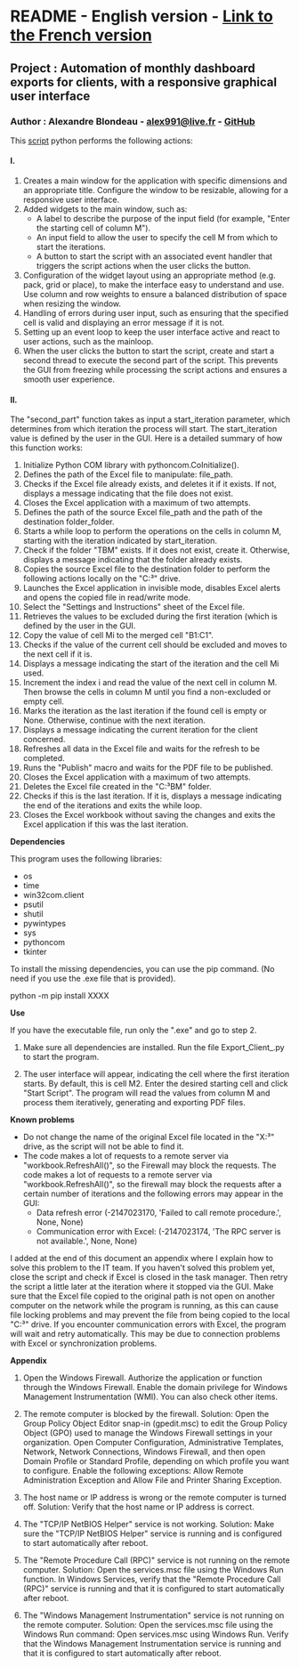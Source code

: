 # README - English version - [Link to the French version](README.md)

## **Project :** Automation of monthly dashboard exports for clients, with a responsive graphical user interface

### **Author :** Alexandre Blondeau - [alex991@live.fr](mailto:alex991@live.fr) - [GitHub](https://github.com/AlexandreBlondeau)  

This [script](Script.py) python performs the following actions:

#### **I.**  

1. Creates a main window for the application with specific dimensions and an appropriate title. Configure the window to be resizable, allowing for a responsive user interface.
2. Added widgets to the main window, such as:
    * A label to describe the purpose of the input field (for example, "Enter the starting cell of column M").
    * An input field to allow the user to specify the cell M from which to start the iterations.
    * A button to start the script with an associated event handler that triggers the script actions when the user clicks the button.
3. Configuration of the widget layout using an appropriate method (e.g. pack, grid or place), to make the interface easy to understand and use. Use column and row weights to ensure a balanced distribution of space when resizing the window.
4. Handling of errors during user input, such as ensuring that the specified cell is valid and displaying an error message if it is not.
5. Setting up an event loop to keep the user interface active and react to user actions, such as the mainloop.
6. When the user clicks the button to start the script, create and start a second thread to execute the second part of the script. This prevents the GUI from freezing while processing the script actions and ensures a smooth user experience.

#### **II.**  

The "second_part" function takes as input a start_iteration parameter, which determines from which iteration the process will start. The start_iteration value is defined by the user in the GUI. Here is a detailed summary of how this function works:

1. Initialize Python COM library with pythoncom.CoInitialize().
2. Defines the path of the Excel file to manipulate: file_path.
3. Checks if the Excel file already exists, and deletes it if it exists. If not, displays a message indicating that the file does not exist.
4. Closes the Excel application with a maximum of two attempts.
5. Defines the path of the source Excel file_path and the path of the destination folder_folder.
6. Starts a while loop to perform the operations on the cells in column M, starting with the iteration indicated by start_iteration.
7. Check if the folder "TBM" exists. If it does not exist, create it. Otherwise, displays a message indicating that the folder already exists.
8. Copies the source Excel file to the destination folder to perform the following actions locally on the "C:³" drive.
9. Launches the Excel application in invisible mode, disables Excel alerts and opens the copied file in read/write mode.
10. Select the "Settings and Instructions" sheet of the Excel file.
11. Retrieves the values to be excluded during the first iteration (which is defined by the user in the GUI.
12. Copy the value of cell Mi to the merged cell "B1:C1".
13. Checks if the value of the current cell should be excluded and moves to the next cell if it is.
14. Displays a message indicating the start of the iteration and the cell Mi used.
15. Increment the index i and read the value of the next cell in column M. Then browse the cells in column M until you find a non-excluded or empty cell.
16. Marks the iteration as the last iteration if the found cell is empty or None. Otherwise, continue with the next iteration.
17. Displays a message indicating the current iteration for the client concerned.
18. Refreshes all data in the Excel file and waits for the refresh to be completed.
19. Runs the "Publish" macro and waits for the PDF file to be published.
20. Closes the Excel application with a maximum of two attempts.
21. Deletes the Excel file created in the "C:³BM" folder.
22. Checks if this is the last iteration. If it is, displays a message indicating the end of the iterations and exits the while loop.
23. Closes the Excel workbook without saving the changes and exits the Excel application if this was the last iteration.

**Dependencies**  

This program uses the following libraries:
- os
- time
- win32com.client
- psutil
- shutil
- pywintypes
- sys
- pythoncom
- tkinter

To install the missing dependencies, you can use the pip command. (No need if you use the .exe file that is provided).  

python -m pip install XXXX


**Use**  

If you have the executable file, run only the ".exe" and go to step 2.

1. Make sure all dependencies are installed.
Run the file Export_Client_.py to start the program.

2. The user interface will appear, indicating the cell where the first iteration starts. By default, this is cell M2.
Enter the desired starting cell and click "Start Script".
The program will read the values from column M and process them iteratively, generating and exporting PDF files.

**Known problems**  

- Do not change the name of the original Excel file located in the "X:³" drive, as the script will not be able to find it.
- The code makes a lot of requests to a remote server via "workbook.RefreshAll()", so the Firewall may block the requests. The code makes a lot of requests to a remote server via "workbook.RefreshAll()", so the firewall may block the requests after a certain number of iterations and the following errors may appear in the GUI:
  * Data refresh error (-2147023170, 'Failed to call remote procedure.', None, None)
  * Communication error with Excel: (-2147023174, 'The RPC server is not available.', None, None)

I added at the end of this document an appendix where I explain how to solve this problem to the IT team. If you haven't solved this problem yet, close the script and check if Excel is closed in the task manager. Then retry the script a little later at the iteration where it stopped via the GUI.
Make sure that the Excel file copied to the original path is not open on another computer on the network while the program is running, as this can cause file locking problems and may prevent the file from being copied to the local "C:³" drive.
If you encounter communication errors with Excel, the program will wait and retry automatically. This may be due to connection problems with Excel or synchronization problems.

**Appendix**  

1. Open the Windows Firewall.
   Authorize the application or function through the Windows Firewall.
   Enable the domain privilege for Windows Management Instrumentation (WMI).
   You can also check other items.

2. The remote computer is blocked by the firewall.
   Solution: Open the Group Policy Object Editor snap-in (gpedit.msc) to edit the Group Policy Object (GPO) used to manage the Windows Firewall settings in your organization. Open Computer Configuration, Administrative Templates, Network, Network Connections, Windows Firewall, and then open Domain Profile or Standard Profile, depending on which profile you want to configure. Enable the following exceptions: Allow Remote Administration Exception and Allow File and Printer Sharing Exception.

3. The host name or IP address is wrong or the remote computer is turned off.
   Solution: Verify that the host name or IP address is correct.

4. The "TCP/IP NetBIOS Helper" service is not working.
   Solution: Make sure the "TCP/IP NetBIOS Helper" service is running and is configured to start automatically after reboot.

5. The "Remote Procedure Call (RPC)" service is not running on the remote computer.
   Solution: Open the services.msc file using the Windows Run function. In Windows Services, verify that the "Remote Procedure Call (RPC)" service is running and that it is configured to start automatically after reboot.

6. The "Windows Management Instrumentation" service is not running on the remote computer.
   Solution: Open the services.msc file using the Windows Run command: Open services.msc using Windows Run. Verify that the Windows Management Instrumentation service is running and that it is configured to start automatically after reboot.


